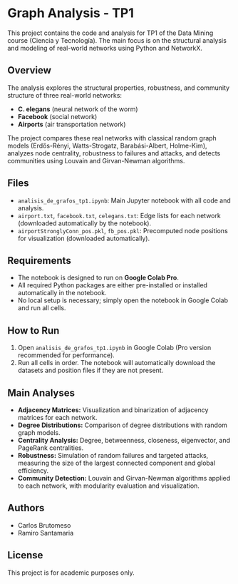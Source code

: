 # Graph Analysis - TP1

This project contains the code and analysis for TP1 of the Data Mining course (Ciencia y Tecnología). The main focus is on the structural analysis and modeling of real-world networks using Python and NetworkX.

## Overview

The analysis explores the structural properties, robustness, and community structure of three real-world networks:
- **C. elegans** (neural network of the worm)
- **Facebook** (social network)
- **Airports** (air transportation network)

The project compares these real networks with classical random graph models (Erdős-Rényi, Watts-Strogatz, Barabási-Albert, Holme-Kim), analyzes node centrality, robustness to failures and attacks, and detects communities using Louvain and Girvan-Newman algorithms.

## Files
- `analisis_de_grafos_tp1.ipynb`: Main Jupyter notebook with all code and analysis.
- `airport.txt`, `facebook.txt`, `celegans.txt`: Edge lists for each network (downloaded automatically by the notebook).
- `airportStronglyConn_pos.pkl`, `fb_pos.pkl`: Precomputed node positions for visualization (downloaded automatically).

## Requirements
- The notebook is designed to run on **Google Colab Pro**.
- All required Python packages are either pre-installed or installed automatically in the notebook.
- No local setup is necessary; simply open the notebook in Google Colab and run all cells.

## How to Run
1. Open `analisis_de_grafos_tp1.ipynb` in Google Colab (Pro version recommended for performance).
2. Run all cells in order. The notebook will automatically download the datasets and position files if they are not present.

## Main Analyses
- **Adjacency Matrices:** Visualization and binarization of adjacency matrices for each network.
- **Degree Distributions:** Comparison of degree distributions with random graph models.
- **Centrality Analysis:** Degree, betweenness, closeness, eigenvector, and PageRank centralities.
- **Robustness:** Simulation of random failures and targeted attacks, measuring the size of the largest connected component and global efficiency.
- **Community Detection:** Louvain and Girvan-Newman algorithms applied to each network, with modularity evaluation and visualization.

## Authors
- Carlos Brutomeso
- Ramiro Santamaria

## License
This project is for academic purposes only.
